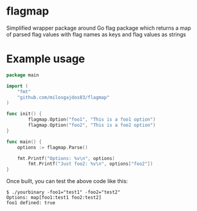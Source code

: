 flagmap
=======

Simplified wrapper package around Go flag package which returns a map of parsed flag values with flag names as keys and flag values as strings

Example usage
==============


```go
package main

import (
	"fmt"
	"github.com/milosgajdos83/flagmap"
)

func init() {
        flagmap.Option("foo1", "This is a foo1 option")
        flagmap.Option("foo2", "This is a foo2 option")
}

func main() {
	options := flagmap.Parse()

	fmt.Printf("Options: %v\n", options)
        fmt.Printf("Just foo2: %v\n", options["foo2"])
}
```

Once built, you can test the above code like this:
```
$ ./yourbinary -foo1="test1" -foo2="test2"
Options: map[foo1:test1 foo2:test2]
foo1 defined: true
```
